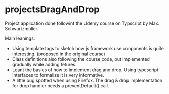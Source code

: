 # projectsDragAndDrop

Project application done followinf the Udemy course on Typscript by Max. Schwartzmüller.

Main leanings:

- Using template tags to sketch how js framework use conponents is quite interesting. (proposed in the original course)
- Class definitions also following the course code, but implemented gradually while adding fetures.
- Leant the basics of how to implement drag and drop. Using typescript interfaces to formalize it is very informative.
- A little bug spotted when using Firefox. The drag & drop implementation for drop handler needs a preventDefault() call.
